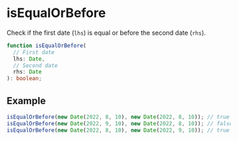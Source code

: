 # isEqualOrBefore

Check if the first date (`lhs`) is equal or before the second date (`rhs`).

```typescript
function isEqualOrBefore(
  // First date
  lhs: Date,
  // Second date
  rhs: Date
): boolean;
```

## Example

```typescript
isEqualOrBefore(new Date(2022, 8, 10), new Date(2022, 8, 10)); // true
isEqualOrBefore(new Date(2022, 9, 10), new Date(2022, 8, 10)); // false
isEqualOrBefore(new Date(2022, 8, 10), new Date(2022, 9, 10)); // true
```
